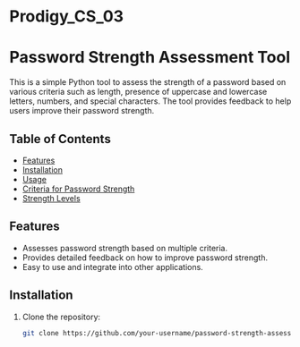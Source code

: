 # Prodigy_CS_03

# Password Strength Assessment Tool

This is a simple Python tool to assess the strength of a password based on various criteria such as length, presence of uppercase and lowercase letters, numbers, and special characters. The tool provides feedback to help users improve their password strength.

## Table of Contents

- [Features](#features)
- [Installation](#installation)
- [Usage](#usage)
- [Criteria for Password Strength](#criteria-for-password-strength)
- [Strength Levels](#strength-levels)


## Features

- Assesses password strength based on multiple criteria.
- Provides detailed feedback on how to improve password strength.
- Easy to use and integrate into other applications.

## Installation

1. Clone the repository:
   ```sh
   git clone https://github.com/your-username/password-strength-assessment-tool.git
